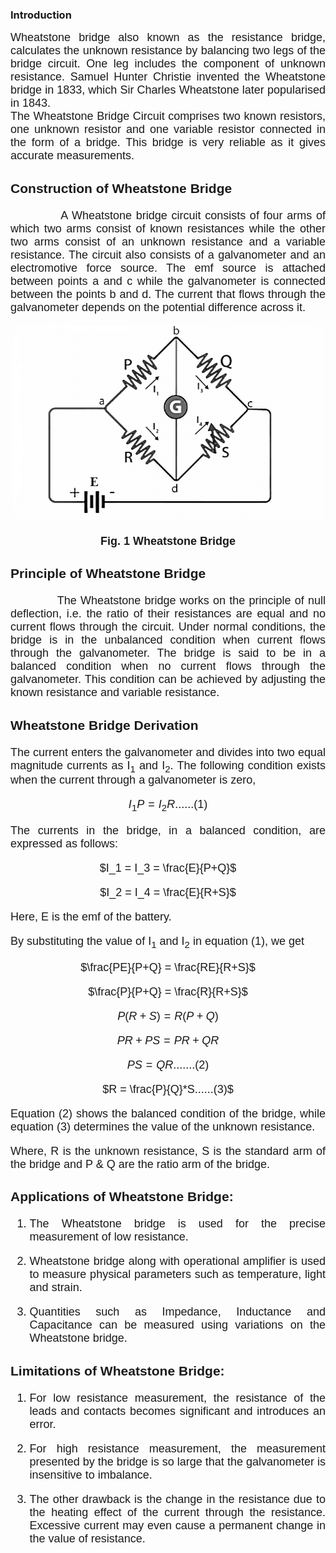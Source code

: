 <head>

<script type="text/javascript" async src="https://cdn.mathjax.org/mathjax/latest/MathJax.js?config=TeX-MML-AM_CHTML"> 
  
</script>

</head>


### Introduction

<div style="text-align: justify; font-size: 18px;font-family: 'Nunito Sans',sans-serif;">
Wheatstone bridge also known as the resistance bridge, calculates the unknown resistance by balancing two legs of the bridge circuit. One leg includes the component of unknown resistance. Samuel Hunter Christie invented the Wheatstone bridge in 1833, which Sir Charles Wheatstone later popularised in 1843.<br>
The Wheatstone Bridge Circuit comprises two known resistors, one unknown resistor and one variable resistor connected in the form of a bridge. This bridge is very reliable as it gives accurate measurements.<br>

### Construction of Wheatstone Bridge
&nbsp;&nbsp;&nbsp;&nbsp;&nbsp;&nbsp;&nbsp;&nbsp;&nbsp;&nbsp;&nbsp;&nbsp;A Wheatstone bridge circuit consists of four arms of which two arms consist of known resistances while the other two arms consist of an unknown resistance and a variable resistance. The circuit also consists of a galvanometer and an electromotive force source. The emf source is attached between points a and c while the galvanometer is connected between the points b and d. The current that flows through the galvanometer depends on the potential difference across it.<br>

<center>

![circuit](images/circuit.png)

**Fig. 1 Wheatstone Bridge**

</center>

### Principle of Wheatstone Bridge
&nbsp;&nbsp;&nbsp;&nbsp;&nbsp;&nbsp;&nbsp;&nbsp;&nbsp;&nbsp;&nbsp;&nbsp;The Wheatstone bridge works on the principle of null deflection, i.e. the ratio of their resistances are equal and no current flows through the circuit. Under normal conditions, the bridge is in the unbalanced condition when current flows through the galvanometer. The bridge is said to be in a balanced condition when no current flows through the galvanometer. This condition can be achieved by adjusting the known resistance and variable resistance.<br>

### Wheatstone Bridge Derivation
The current enters the galvanometer and divides into two equal magnitude currents as I<sub>1</sub> and I<sub>2</sub>. The following condition exists when the current through a galvanometer is zero,

<center>

$I_1P = I_2R......(1)$

</center>

The currents in the bridge, in a balanced condition, are expressed as follows:

<center>

$I_1 = I_3 = \frac{E}{P+Q}$ 

</center>

<center>

$I_2 = I_4 = \frac{E}{R+S}$  

</center>

Here, E is the emf of the battery.

By substituting the value of I<sub>1</sub> and I<sub>2</sub> in equation (1), we get

<center>

$\frac{PE}{P+Q} = \frac{RE}{R+S}$

</center>

<center>

$\frac{P}{P+Q} = \frac{R}{R+S}$

</center>

<center>

$P(R+S) = R(P+Q)$

</center>

<center>

$PR + PS = PR + QR$

</center>

<center>

$PS = QR.......(2)$

</center>

<center>

$R = \frac{P}{Q}*S......(3)$

</center>

Equation (2) shows the balanced condition of the bridge, while equation (3) determines the value of the unknown resistance.<br>

Where, R is the unknown resistance, S is the standard arm of the bridge and P & Q are the ratio arm of the bridge.

### Applications of Wheatstone Bridge: 
1. The Wheatstone bridge is used for the precise measurement of low resistance. 

2. Wheatstone bridge along with operational amplifier is used to measure physical parameters such as temperature, light and strain. 

3. Quantities such as Impedance, Inductance and Capacitance can be measured using variations on the Wheatstone bridge.


### Limitations of Wheatstone Bridge: 
1. For low resistance measurement, the resistance of the leads and contacts becomes significant and introduces an error.

2. For high resistance measurement, the measurement presented by the bridge is so large that the galvanometer is insensitive to imbalance. 

3. The other drawback is the change in the resistance due to the heating effect of the current through the resistance. Excessive current may even cause a permanent change in the value of resistance.

<div>
